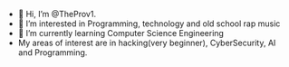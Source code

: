- 👋 Hi, I’m @TheProv1.
- 👀 I’m interested in Programming, technology and old school rap music
- 🌱 I’m currently learning Computer Science Engineering
- My areas of interest are in hacking(very beginner), CyberSecurity, AI and Programming.

<!---
TheProv1/TheProv1 is a ✨ special ✨ repository because its `README.md` (this file) appears on your GitHub profile.
You can click the Preview link to take a look at your changes.
--->
